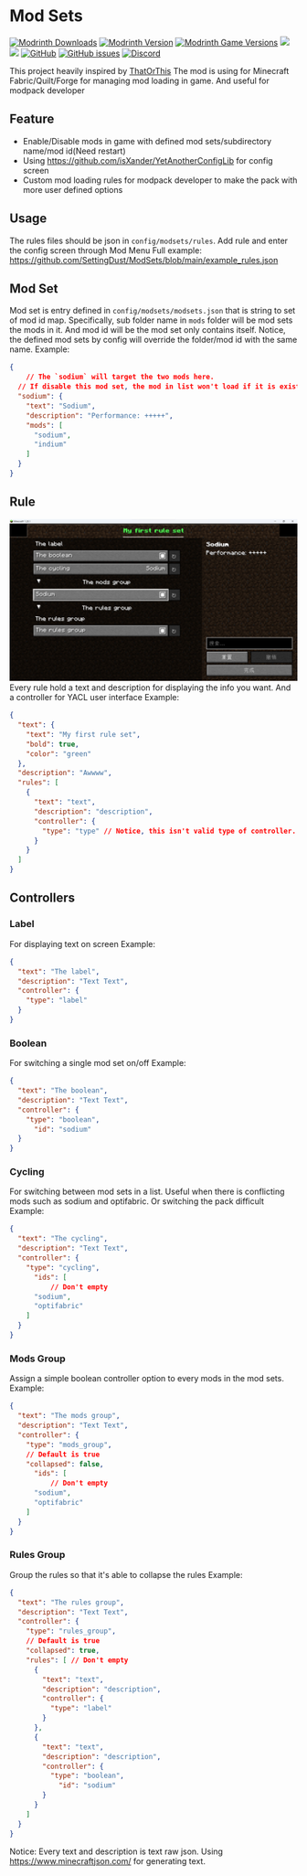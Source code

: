 # Mod Sets

[![Modrinth Downloads](https://img.shields.io/modrinth/dt/mod-sets?style=for-the-badge&logo=modrinth)](https://modrinth.com/mod/mod-sets) [![Modrinth Version](https://img.shields.io/modrinth/v/mod-sets?style=for-the-badge&logo=modrinth&label=Latest)](https://modrinth.com/mod/mod-sets/versions) [![Modrinth Game Versions](https://img.shields.io/modrinth/game-versions/mod-sets?style=for-the-badge&logo=modrinth)](https://modrinth.com/mod/mod-sets/versions)
[![](https://cf.way2muchnoise.eu/full_890349_Downloads.svg?badge_style=for_the_badge)](https://www.curseforge.com/minecraft/mc-mods/mod-sets) [![](https://cf.way2muchnoise.eu/versions/890349.svg?badge_style=for_the_badge)](https://www.curseforge.com/minecraft/mc-mods/mod-sets)
[![GitHub](https://img.shields.io/github/license/SettingDust/ModSets?style=for-the-badge&logo=github)](https://github.com/SettingDust/ModSets) [![GitHub issues](https://img.shields.io/github/issues-raw/SettingDust/ModSets?style=for-the-badge&logo=github)](https://github.com/SettingDust/ModSets/issues)
[![Discord](https://img.shields.io/discord/1134045695020642334?style=for-the-badge&logo=discord&label=Discord)](https://discord.gg/exzXHb4aQj)

This project heavily inspired by [ThatOrThis](https://github.com/EZForever/ThatOrThis)
The mod is using for Minecraft Fabric/Quilt/Forge for managing mod loading in game.
And useful for modpack developer

## Feature

- Enable/Disable mods in game with defined mod sets/subdirectory name/mod id(Need restart)
- Using https://github.com/isXander/YetAnotherConfigLib for config screen
- Custom mod loading rules for modpack developer to make the pack with more user defined options

## Usage

The rules files should be json in `config/modsets/rules`.
Add rule and enter the config screen through Mod Menu
Full example: https://github.com/SettingDust/ModSets/blob/main/example_rules.json

## Mod Set

Mod set is entry defined in `config/modsets/modsets.json` that is string to set of mod id map.
Specifically, sub folder name in `mods` folder will be mod sets the mods in it. And mod id will be the mod set only
contains itself.
Notice, the defined mod sets by config will override the folder/mod id with the same name.
Example:
```json
{
    // The `sodium` will target the two mods here.
  // If disable this mod set, the mod in list won't load if it is exist
  "sodium": {
    "text": "Sodium",
    "description": "Performance: +++++",
    "mods": [
      "sodium",
      "indium"
    ]
  }
}
```

## Rule
![img_1.png](https://github.com/SettingDust/ModSets/raw/main/img_1.png)
Every rule hold a text and description for displaying the info you want.
And a controller for YACL user interface
Example:

```json
{
  "text": {
    "text": "My first rule set",
    "bold": true,
    "color": "green"
  },
  "description": "Awwww",
  "rules": [
    {
      "text": "text",
      "description": "description",
      "controller": {
        "type": "type" // Notice, this isn't valid type of controller. Take the type from controllers below
      }
    }
  ]
}
```

## Controllers

### Label

For displaying text on screen
Example:

```json
{
  "text": "The label",
  "description": "Text Text",
  "controller": {
    "type": "label"
  }
}
```

### Boolean

For switching a single mod set on/off
Example:
```json
{
  "text": "The boolean",
  "description": "Text Text",
  "controller": {
    "type": "boolean",
      "id": "sodium"
  }
}
```

### Cycling

For switching between mod sets in a list.
Useful when there is conflicting mods such as sodium and optifabric. Or switching the pack difficult
Example:
```json
{
  "text": "The cycling",
  "description": "Text Text",
  "controller": {
    "type": "cycling",
      "ids": [
          // Don't empty
      "sodium",
      "optifabric"
    ]
  }
}
```

### Mods Group
Assign a simple boolean controller option to every mods in the mod sets.
Example:

```json
{
  "text": "The mods group",
  "description": "Text Text",
  "controller": {
    "type": "mods_group",
    // Default is true
    "collapsed": false,
      "ids": [
          // Don't empty
      "sodium",
      "optifabric"
    ]
  }
}
```
### Rules Group
Group the rules so that it's able to collapse the rules
Example:

```json
{
  "text": "The rules group",
  "description": "Text Text",
  "controller": {
    "type": "rules_group",
    // Default is true
    "collapsed": true,
    "rules": [ // Don't empty
      {
        "text": "text",
        "description": "description",
        "controller": {
          "type": "label"
        }
      },
      {
        "text": "text",
        "description": "description",
        "controller": {
          "type": "boolean",
            "id": "sodium"
        }
      }
    ]
  }
}
```

Notice: Every text and description is text raw json.
Using https://www.minecraftjson.com/ for generating text.
